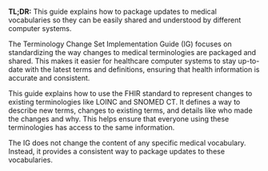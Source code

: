 **TL;DR:** This guide explains how to package updates to medical vocabularies so they can be easily shared and understood by different computer systems. 

The Terminology Change Set Implementation Guide (IG) focuses on standardizing the way changes to medical terminologies are packaged and shared. This makes it easier for healthcare computer systems to stay up-to-date with the latest terms and definitions, ensuring that health information is accurate and consistent. 

This guide explains how to use the FHIR standard to represent changes to existing terminologies like LOINC and SNOMED CT. It defines a way to describe new terms, changes to existing terms, and details like who made the changes and why. This helps ensure that everyone using these terminologies has access to the same information.

The IG does not change the content of any specific medical vocabulary. Instead, it provides a consistent way to package updates to these vocabularies. 
